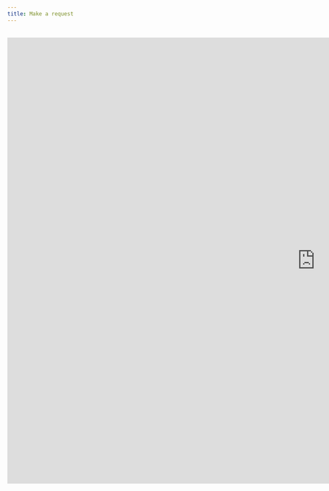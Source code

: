 ```yaml
---
title: Make a request
---
```


<br>
<iframe src="https://docs.google.com/forms/d/e/1FAIpQLSeWUfucPpTP1kiC5AI6SuyPhkcqKlHrZTPPESkTIZo9ozr59Q/viewform?embedded=true" width="1400" height="1016" frameborder="0" marginheight="0" marginwidth="0">Loading…</iframe>


